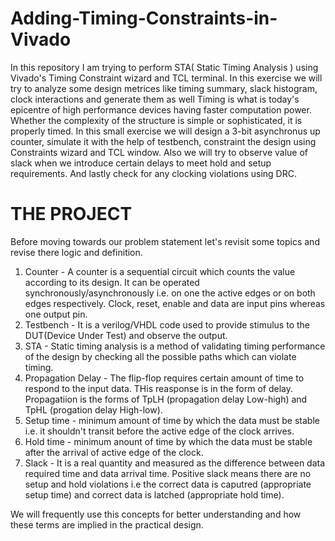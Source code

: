 # Adding-Timing-Constraints-in-Vivado
In this repository I am trying to perform STA( Static Timing Analysis ) using Vivado's Timing Constraint wizard and TCL terminal. In this exercise we will try to analyze some design metrices like timing summary, slack histogram, clock interactions and generate them as well
Timing is what is today's epicentre of high performance devices having faster computation power. Whether the complexity of the structure is simple or sophisticated, it is properly timed. 
In this small exercise we will design a 3-bit asynchronus up counter, simulate it with the help of testbench, constraint the design using Constraints wizard and TCL window. Also we will try to observe value of slack when we introduce certain delays to meet hold and setup requirements. And lastly check for any clocking violations using DRC.


# THE PROJECT
Before moving towards our problem statement let's revisit some topics and revise there logic and definition.
1. Counter - A counter is a sequential circuit which counts the value according to its design. It can be operated synchronously/asynchronously i.e. on one the active edges or on both edges respectively. Clock, reset, enable and data are input pins whereas one output pin.
2. Testbench - It is a verilog/VHDL code used to provide stimulus to the DUT(Device Under Test) and observe the output.
3. STA - Static timing analysis is a method of validating timing performance of the design by checking all the possible paths which can violate timing.
4. Propagation Delay - The flip-flop requires certain amount of time to respond to the input data. THis reasponse is in the form of delay. Propagatiion is the forms of TpLH (propagation delay Low-high) and TpHL (progation delay High-low).
5. Setup time - minimum amount of time by which the data must be stable i.e. it shouldn't transit before the active edge of the clock arrives.
6. Hold time - minimum anount of time by which the data must be stable after the arrival of active edge of the clock.
7. Slack - It is a real quantity and measured as the difference between data required time and data arrival time. Positive slack means there are no setup and hold violations i.e the correct data is caputred (appropriate setup time) and correct data is latched (appropriate hold time).

We will frequently use this concepts for better understanding and how these terms are implied in the practical design. 
